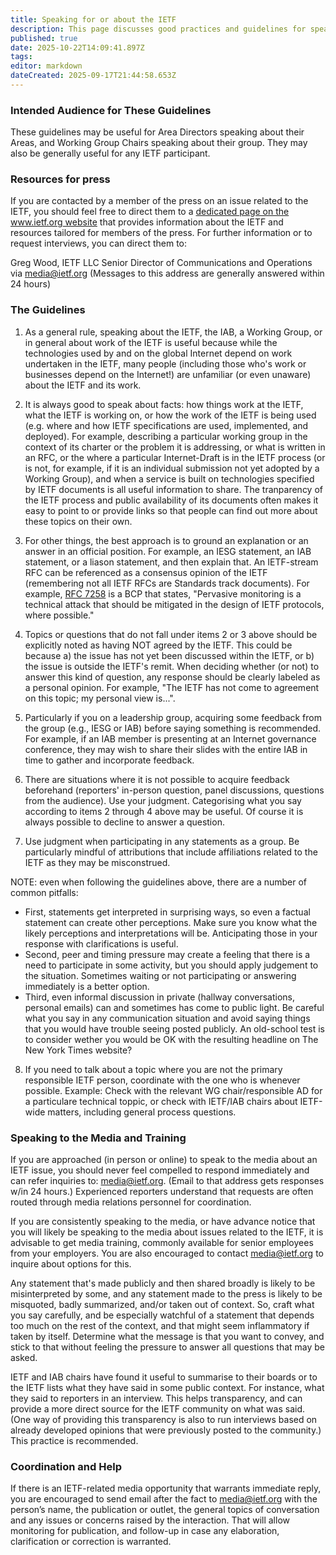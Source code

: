 ```yaml
---
title: Speaking for or about the IETF
description: This page discusses good practices and guidelines for speaking for or about the IETF.
published: true
date: 2025-10-22T14:09:41.897Z
tags: 
editor: markdown
dateCreated: 2025-09-17T21:44:58.653Z
---
```


### Intended Audience for These Guidelines 

These guidelines may be useful for Area Directors speaking about their Areas, and Working Group Chairs speaking about their group. They may also be generally useful for any IETF participant.

### Resources for press
If you are contacted by a member of the press on an issue related to the IETF, you should feel free to direct them to a [dedicated page on the www.ietf.org website](https://www.ietf.org/contact/press/) that provides information about the IETF and resources tailored for members of the press. For further information or to request interviews, you can direct them to:

Greg Wood, IETF LLC Senior Director of Communications and Operations
via media@ietf.org
(Messages to this address are generally answered within 24 hours)

### The Guidelines 

1. As a general rule, speaking about the IETF, the IAB, a Working Group, or in general about work of the IETF is useful because while the technologies used by and on the global Internet depend on work undertaken in the IETF, many people (including those who's work or businesses depend on the Internet!) are unfamiliar (or even unaware) about the IETF and its work.

2. It is always good to speak about facts: how things work at the IETF, what the IETF is working on, or how the work of the IETF is being used (e.g. where and how IETF specifications are used, implemented, and deployed). For example, describing a particular working group in the context of its charter or the problem it is addressing, or what is written in an RFC, or the where a particular Internet-Draft is in the IETF process (or is not, for example, if it is an individual submission not yet adopted by a Working Group), and when a service is built on technologies specified by IETF documents is all useful information to share. The tranparency of the IETF process and public availability of its documents often makes it easy to point to or provide links so that people can find out more about these topics on their own.

3. For other things, the best approach is to ground an explanation or an answer in an official position. For example, an IESG statement, an IAB statement, or a liason statement, and then explain that. An IETF-stream RFC can be referenced as a consensus opinion of the IETF (remembering not all IETF RFCs are Standards track documents). For example, [RFC 7258](https://www.rfc-editor.org/rfc/rfc7258.html) is a BCP that states, "Pervasive monitoring is a technical attack that should be mitigated in the design of IETF protocols, where possible."

4. Topics or questions that do not fall under items 2 or 3 above should be explicitly noted as having NOT agreed by the IETF. This could be because a) the issue has not yet been discussed within the IETF, or b) the issue is outside the IETF's remit. When deciding whether (or not) to answer this kind of question, any response should be clearly labeled as a personal opinion. For example, "The IETF has not come to agreement on this topic; my personal view is...".

5. Particularly if you on a leadership group, acquiring some feedback from the group (e.g., IESG or IAB) before saying something is recommended. For example, if an IAB member is presenting at an Internet governance conference, they may wish to share their slides with the entire IAB in time to gather and incorporate feedback.

6. There are situations where it is not possible to acquire feedback beforehand (reporters' in-person question, panel discussions, questions from the audience). Use your judgment. Categorising what you say according to items 2 through 4 above may be useful. Of course it is always possible to decline to answer a question.

7. Use judgment when participating in any statements as a group. Be particularly mindful of attributions that include affiliations related to the IETF as they may be misconstrued.

NOTE: even when following the guidelines above, there are a number of common pitfalls:
+ First, statements get interpreted in surprising ways, so even a factual statement can create other perceptions. Make sure you know what the likely perceptions and interpretations will be. Anticipating those in your response with clarifications is useful.
+ Second, peer and timing pressure may create a feeling that there is a need to participate in some activity, but you should apply judgement to the situation. Sometimes waiting or not participating or answering immediately is a better option.
+ Third, even informal discussion in private (hallway conversations, personal emails) can and sometimes has come to public light. Be careful what you say in any communication situation and avoid saying things that you would have trouble seeing posted publicly. An old-school test is to consider wether you would be OK with the resulting headline on The New York Times website?

8. If you need to talk about a topic where you are not the primary responsible IETF person, coordinate with the one who is whenever possible. Example: Check with the relevant WG chair/responsible AD for a particulare technical toppic, or check with IETF/IAB chairs about IETF-wide matters, including general process questions.

### Speaking to the Media and Training 

If you are approached (in person or online) to speak to the media about an IETF issue, you should never feel compelled to respond immediately and can refer inquiries to: media@ietf.org. (Email to that address gets responses w/in 24 hours.) Experienced reporters understand that requests are often routed through media relations personnel for coordination.

If you are consistently speaking to the media, or have advance notice that you will likely be speaking to the media about issues related to the IETF, it is advisable to get media training, commonly available for senior employees from your employers. You are also encouraged to contact media@ietf.org to inquire about options for this.

Any statement that's made publicly and then shared broadly is likely to be misinterpreted by some, and any statement made to the press is likely to be misquoted, badly summarized, and/or taken out of context. So, craft what you say carefully, and be especially watchful of a statement that depends too much on the rest of the context, and that might seem inflammatory if taken by itself. Determine what the message is that you want to convey, and stick to that without feeling the pressure to answer all questions that may be asked.

IETF and IAB chairs have found it useful to summarise to their boards or to the IETF lists what they have said in some public context. For instance, what they said to reporters in an interview. This helps transparency, and can provide a more direct source for the IETF community on what was said. (One way of providing this transparency is also to run interviews based on already developed opinions that were previously posted to the community.) This practice is recommended.

### Coordination and Help 

If there is an IETF-related media opportunity that warrants immediate reply, you are encouraged to send email after the fact to media@ietf.org with the person’s name, the publication or outlet, the general topics of conversation and any issues or concerns raised by the interaction. That will allow monitoring for publication, and follow-up in case any elaboration, clarification or correction is warranted.